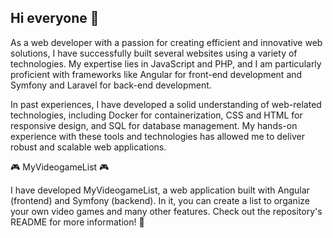 ## Hi everyone 👋

As a web developer with a passion for creating efficient and innovative web solutions, I have successfully built several websites using a variety of technologies. My expertise lies in JavaScript and PHP, and I am particularly proficient with frameworks like Angular for front-end development and Symfony and Laravel for back-end development.

In past experiences, I have developed a solid understanding of web-related technologies, including Docker for containerization, CSS and HTML for responsive design, and SQL for database management. My hands-on experience with these tools and technologies has allowed me to deliver robust and scalable web applications.

:video_game:  MyVideogameList :video_game: 

I have developed MyVideogameList, a web application built with Angular (frontend) and Symfony (backend). In it, you can create a list to organize your own video games and many other features. Check out the repository's README for more information! :rocket:
